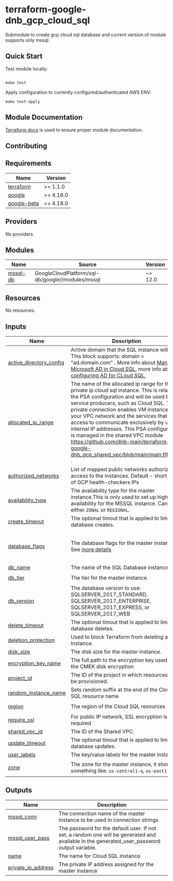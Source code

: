 # terraform-google-dnb_gcp_cloud_sql

Submodule to create gcp cloud sql database and current version of module supports only mssql.

## Quick Start


Test module locally:
```

make test
```

Apply configuration to currently configured/authenticated AWS ENV:
```
make test-apply
```

## Module Documentation
[Terraform docs](https://github.com/terraform-docs/terraform-docs) is used to ensure proper module documentation.

## Contributing


<!-- BEGINNING OF PRE-COMMIT-TERRAFORM DOCS HOOK -->
## Requirements

| Name | Version |
|------|---------|
| <a name="requirement_terraform"></a> [terraform](#requirement\_terraform) | >= 1.1.0 |
| <a name="requirement_google"></a> [google](#requirement\_google) | >= 4.18.0 |
| <a name="requirement_google-beta"></a> [google-beta](#requirement\_google-beta) | >= 4.18.0 |

## Providers

No providers.

## Modules

| Name | Source | Version |
|------|--------|---------|
| <a name="module_mssql-db"></a> [mssql-db](#module\_mssql-db) | GoogleCloudPlatform/sql-db/google//modules/mssql | ~> 12.0 |

## Resources

No resources.

## Inputs

| Name | Description | Type | Default | Required |
|------|-------------|------|---------|:--------:|
| <a name="input_active_directory_config"></a> [active\_directory\_config](#input\_active\_directory\_config) | Active domain that the SQL instance will join. This block supports: domain = "ad.domain.com" . More info about [Managed Microsoft AD in Cloud SQL](https://cloud.google.com/sql/docs/sqlserver/ad), more info about [configuring AD for CLoud SQL.](https://cloud.google.com/sql/docs/sqlserver/configure-ad) | `map(string)` | `{}` | no |
| <a name="input_allocated_ip_range"></a> [allocated\_ip\_range](#input\_allocated\_ip\_range) | The name of the allocated ip range for the private ip cloud sql instance. This is related to the PSA configuration and will be used by service producers, such as Cloud SQL. The private connection enables VM instances in your VPC network and the services that you access to communicate exclusively by using internal IP addresses. This PSA configuration is managed in the shared VPC module https://github.com/dnb-main/terraform-google-dnb_gcp_shared_vpc/blob/main/main.tf#L325 . | `string` | n/a | yes |
| <a name="input_authorized_networks"></a> [authorized\_networks](#input\_authorized\_networks) | List of mapped public networks authorized to access to the instances. Default - short range of GCP health-checkers IPs | `list(map(string))` | `[]` | no |
| <a name="input_availability_type"></a> [availability\_type](#input\_availability\_type) | The availability type for the master instance.This is only used to set up high availability for the MSSQL instance. Can be either `ZONAL` or `REGIONAL`. | `string` | `"ZONAL"` | no |
| <a name="input_create_timeout"></a> [create\_timeout](#input\_create\_timeout) | The optional timout that is applied to limit long database creates. | `string` | `"20m"` | no |
| <a name="input_database_flags"></a> [database\_flags](#input\_database\_flags) | The database flags for the master instance. See [more details](https://cloud.google.com/sql/docs/sqlserver/flags) | <pre>list(object({<br>    name  = string<br>    value = string<br>  }))</pre> | `[]` | no |
| <a name="input_db_name"></a> [db\_name](#input\_db\_name) | The name of the SQL Database instance | `string` | n/a | yes |
| <a name="input_db_tier"></a> [db\_tier](#input\_db\_tier) | The tier for the master instance. | `string` | `"db-f1-micro"` | no |
| <a name="input_db_version"></a> [db\_version](#input\_db\_version) | The database version to use: SQLSERVER\_2017\_STANDARD, SQLSERVER\_2017\_ENTERPRISE, SQLSERVER\_2017\_EXPRESS, or SQLSERVER\_2017\_WEB | `string` | n/a | yes |
| <a name="input_delete_timeout"></a> [delete\_timeout](#input\_delete\_timeout) | The optional timout that is applied to limit long database deletes. | `string` | `"20m"` | no |
| <a name="input_deletion_protection"></a> [deletion\_protection](#input\_deletion\_protection) | Used to block Terraform from deleting a SQL Instance. | `bool` | `true` | no |
| <a name="input_disk_size"></a> [disk\_size](#input\_disk\_size) | The disk size for the master instance. | `number` | `10` | no |
| <a name="input_encryption_key_name"></a> [encryption\_key\_name](#input\_encryption\_key\_name) | The full path to the encryption key used for the CMEK disk encryption | `string` | `null` | no |
| <a name="input_project_id"></a> [project\_id](#input\_project\_id) | The ID of the project in which resources will be provisioned. | `string` | n/a | yes |
| <a name="input_random_instance_name"></a> [random\_instance\_name](#input\_random\_instance\_name) | Sets random suffix at the end of the Cloud SQL resource name | `bool` | `true` | no |
| <a name="input_region"></a> [region](#input\_region) | The region of the Cloud SQL resources | `string` | `"us-central1"` | no |
| <a name="input_require_ssl"></a> [require\_ssl](#input\_require\_ssl) | For public IP network, SSL encryption is required | `bool` | `true` | no |
| <a name="input_shared_vpc_id"></a> [shared\_vpc\_id](#input\_shared\_vpc\_id) | The ID of the Shared VPC. | `string` | n/a | yes |
| <a name="input_update_timeout"></a> [update\_timeout](#input\_update\_timeout) | The optional timout that is applied to limit long database updates. | `string` | `"20m"` | no |
| <a name="input_user_labels"></a> [user\_labels](#input\_user\_labels) | The key/value labels for the master instances. | `map(string)` | `{}` | no |
| <a name="input_zone"></a> [zone](#input\_zone) | The zone for the master instance, it should be something like: `us-central1-a`, `us-east1-c`. | `string` | `"us-central1-a"` | no |

## Outputs

| Name | Description |
|------|-------------|
| <a name="output_mssql_conn"></a> [mssql\_conn](#output\_mssql\_conn) | The connection name of the master instance to be used in connection strings |
| <a name="output_mssql_user_pass"></a> [mssql\_user\_pass](#output\_mssql\_user\_pass) | The password for the default user. If not set, a random one will be generated and available in the generated\_user\_password output variable. |
| <a name="output_name"></a> [name](#output\_name) | The name for Cloud SQL instance |
| <a name="output_private_ip_address"></a> [private\_ip\_address](#output\_private\_ip\_address) | The private IP address assigned for the master instance |
<!-- END OF PRE-COMMIT-TERRAFORM DOCS HOOK -->